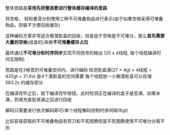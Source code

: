 整体思路是**采用先将整首歌进行整体缓存编译的思路**

将空格， 轻和重音分别使用三种不可堆叠物品进行表示(由于如果空格采用可堆叠物品，则极不方便回收缓存)

这种编码方案非常适合做潜影盒的回收，但是由于空格是不可堆分，那么**首先需要大量的空格**(成盒的)来做**不可堆叠缓存占位**

最终通过**不可堆分和时序同步**实现不同信号的输出 (25 x 4线程, 每个线程编译时间无限制)


思路是在3格宽的可堆叠空间内，进行编码
检测到盒满(27 $\times$ 4gt $\times$ 4线程 = 432gt = 21.6s) 是4个潜影盒的空间需要
每个线程放一小箱潜影盒可以存储 583.2s 的缓存部分

在编译完毕之后，按下编译完毕按钮，此时检测正在编译的盒子是否满，如果未满，则填充直到填满之后进行回收

解码只需要进行依次解码即可(单个线程解码控制时序间隔16gt)



比较容易获取的不可堆叠物品有剪刀和不死图腾但是不死图腾使用不可堆分分离不出
